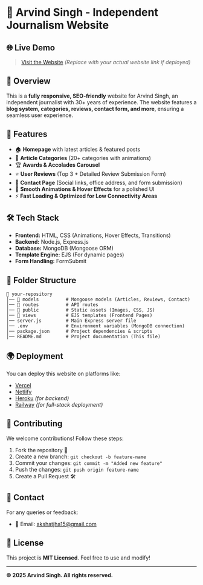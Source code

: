 # 📰 Arvind Singh - Independent Journalism Website

## 🌐 Live Demo
> [Visit the Website](#) *(Replace with your actual website link if deployed)*

## 📌 Overview
This is a **fully responsive, SEO-friendly** website for Arvind Singh, an independent journalist with 30+ years of experience. The website features a **blog system, categories, reviews, contact form, and more**, ensuring a seamless user experience.

## 🎯 Features
- 🏠 **Homepage** with latest articles & featured posts
- 📖 **Article Categories** (20+ categories with animations)
- 🏆 **Awards & Accolades Carousel**
- ⭐ **User Reviews** (Top 3 + Detailed Review Submission Form)
- 📩 **Contact Page** (Social links, office address, and form submission)
- 🎨 **Smooth Animations & Hover Effects** for a polished UI
- ⚡ **Fast Loading & Optimized for Low Connectivity Areas**

## 🛠️ Tech Stack
- **Frontend:** HTML, CSS (Animations, Hover Effects, Transitions)
- **Backend:** Node.js, Express.js
- **Database:** MongoDB (Mongoose ORM)
- **Template Engine:** EJS (For dynamic pages)
- **Form Handling:** FormSubmit

## 📂 Folder Structure
```
📂 your-repository
│── 📁 models          # Mongoose models (Articles, Reviews, Contact)
│── 📁 routes          # API routes
│── 📁 public          # Static assets (Images, CSS, JS)
│── 📁 views           # EJS templates (Frontend Pages)
│── server.js         # Main Express server file
│── .env              # Environment variables (MongoDB connection)
│── package.json      # Project dependencies & scripts
│── README.md         # Project documentation (This file)
```

## 🌍 Deployment
You can deploy this website on platforms like:
- [Vercel](https://vercel.com/)
- [Netlify](https://www.netlify.com/)
- [Heroku](https://www.heroku.com/) *(for backend)*
- [Railway](https://railway.app/) *(for full-stack deployment)*

## 🙌 Contributing
We welcome contributions! Follow these steps:
1. Fork the repository 🍴
2. Create a new branch: `git checkout -b feature-name`
3. Commit your changes: `git commit -m "Added new feature"`
4. Push the changes: `git push origin feature-name`
5. Create a Pull Request 🛠️

## 📧 Contact
For any queries or feedback:
- 📩 Email: akshatjha15@gmail.com
## 📝 License
This project is **MIT Licensed**. Feel free to use and modify!

---
**© 2025 Arvind Singh. All rights reserved.**
